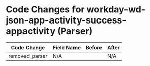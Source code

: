# Code Changes for workday-wd-json-app-activity-success-appactivity (Parser)

| Code Change | Field Name | Before | After |
|-------------|------------|--------|-------|
| removed_parser | N/A |  | N/A |